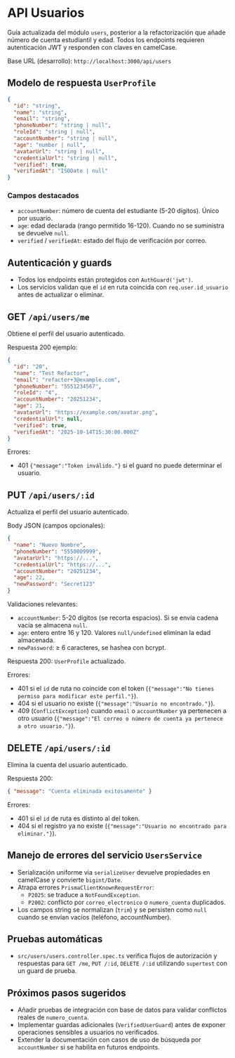 # API Usuarios

Guía actualizada del módulo `users`, posterior a la refactorización que añade número de cuenta estudiantil y edad. Todos los endpoints requieren autenticación JWT y responden con claves en camelCase.

Base URL (desarrollo): `http://localhost:3000/api/users`

## Modelo de respuesta `UserProfile`
```json
{
  "id": "string",
  "name": "string",
  "email": "string",
  "phoneNumber": "string | null",
  "roleId": "string | null",
  "accountNumber": "string | null",
  "age": "number | null",
  "avatarUrl": "string | null",
  "credentialUrl": "string | null",
  "verified": true,
  "verifiedAt": "ISODate | null"
}
```

### Campos destacados
- `accountNumber`: número de cuenta del estudiante (5-20 dígitos). Único por usuario.
- `age`: edad declarada (rango permitido 16-120). Cuando no se suministra se devuelve `null`.
- `verified` / `verifiedAt`: estado del flujo de verificación por correo.

## Autenticación y guards
- Todos los endpoints están protegidos con `AuthGuard('jwt')`.
- Los servicios validan que el `id` en ruta coincida con `req.user.id_usuario` antes de actualizar o eliminar.

## GET `/api/users/me`
Obtiene el perfil del usuario autenticado.

Respuesta 200 ejemplo:
```json
{
  "id": "20",
  "name": "Test Refactor",
  "email": "refactor+3@example.com",
  "phoneNumber": "5551234567",
  "roleId": "4",
  "accountNumber": "20251234",
  "age": 21,
  "avatarUrl": "https://example.com/avatar.png",
  "credentialUrl": null,
  "verified": true,
  "verifiedAt": "2025-10-14T15:30:00.000Z"
}
```

Errores:
- 401 `{"message":"Token inválido."}` si el guard no puede determinar el usuario.

## PUT `/api/users/:id`
Actualiza el perfil del usuario autenticado.

Body JSON (campos opcionales):
```json
{
  "name": "Nuevo Nombre",
  "phoneNumber": "5550009999",
  "avatarUrl": "https://...",
  "credentialUrl": "https://...",
  "accountNumber": "20251234",
  "age": 22,
  "newPassword": "Secret123"
}
```

Validaciones relevantes:
- `accountNumber`: 5-20 dígitos (se recorta espacios). Si se envía cadena vacía se almacena `null`.
- `age`: entero entre 16 y 120. Valores `null/undefined` eliminan la edad almacenada.
- `newPassword`: ≥ 6 caracteres, se hashea con bcrypt.

Respuesta 200: `UserProfile` actualizado.

Errores:
- 401 si el `id` de ruta no coincide con el token (`{"message":"No tienes permiso para modificar este perfil."}`).
- 404 si el usuario no existe (`{"message":"Usuario no encontrado."}`).
- 409 (`ConflictException`) cuando `email` o `accountNumber` ya pertenecen a otro usuario (`{"message":"El correo o número de cuenta ya pertenece a otro usuario."}`).

## DELETE `/api/users/:id`
Elimina la cuenta del usuario autenticado.

Respuesta 200:
```json
{ "message": "Cuenta eliminada exitosamente" }
```

Errores:
- 401 si el `id` de ruta es distinto al del token.
- 404 si el registro ya no existe (`{"message":"Usuario no encontrado para eliminar."}`).

## Manejo de errores del servicio `UsersService`
- Serialización uniforme via `serializeUser` devuelve propiedades en camelCase y convierte `bigint/Date`.
- Atrapa errores `PrismaClientKnownRequestError`:
  - `P2025`: se traduce a `NotFoundException`.
  - `P2002`: conflicto por `correo_electronico` o `numero_cuenta` duplicados.
- Los campos string se normalizan (`trim`) y se persisten como `null` cuando se envían vacíos (teléfono, accountNumber).

## Pruebas automáticas
- `src/users/users.controller.spec.ts` verifica flujos de autorización y respuestas para `GET /me`, `PUT /:id`, `DELETE /:id` utilizando `supertest` con un guard de prueba.

## Próximos pasos sugeridos
- Añadir pruebas de integración con base de datos para validar conflictos reales de `numero_cuenta`.
- Implementar guardas adicionales (`VerifiedUserGuard`) antes de exponer operaciones sensibles a usuarios no verificados.
- Extender la documentación con casos de uso de búsqueda por `accountNumber` si se habilita en futuros endpoints.
